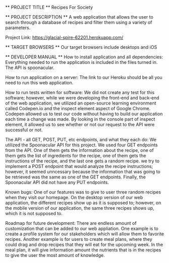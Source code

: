 ** PROJECT TITLE **
Recipes For Society

** PROJECT DESCRIPTION **
A web application that allows the user to search through a database of recipes and filter them using a variety of parameters.

Project Link: https://glacial-spire-62201.herokuapp.com/

** TARGET BROWSERS **
Our target browsers include desktops and iOS


** DEVELOPER MANUAL **
How to install application and all dependencies: Everything needed to run the application is included in the files turned in. The API is spoonacular. 

How to run application on a server: The link to our Heroku should be all you need to run this web application. 

How to run tests written for software: We did not create any test for this software; however, while we were developing the front-end and back-end of the web application, we utilized an open-source learning environment called Codepen.io and the inspect element aspect of Google Chrome. Codepen allowed us to test our code without having to build our application each time a change was made. By looking in the console part of inspect element, it allowed us to see whether or not our request to the API were successful or not.

The API - all GET, POST, PUT, etc endpoints, and what they each do: We utilized the Spoonacular API for this project. We used four GET endpoints from the API. One of them gets the information about the recipe, one of them gets the list of ingredients for the recipe, one of them gets the instructions of the recipe, and the last one gets a random recipe. we try to implement a POST endpoint that would analyze the recipe instructions; however, it seemed unncessary because the information that was going to be retrieved was the same as one of the GET endpoints. Finally, the Spoonacular API did not have any PUT endpoints. 

Known bugs: One of our features was to give to user three random recipes when they visit our homepage. On the desktop version of our web application, the different recipes show up as it is supposed to; however, on the mobile version of our application, the same three recipes shows up, which it is not supposed to.

Roadmap for future development: There are endless amount of customization that can be added to our web appliation. One example is to create a profile system for our stakeholders which will allow them to favorite recipes. Another example is for users to create meal plans, where they could drag and drop recipes that they will eat for the upcoming week. In the meal plan, it will give information amount the nutrients that is in the recipes to give the user the most amount of knowledge.
